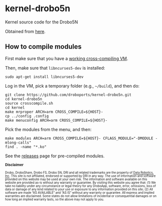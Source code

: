 kernel-drobo5n
==============

Kernel source code for the Drobo5N

Obtained from [here](http://support.drobo.com/app/answers/detail/a_id/434).

## How to compile modules

First make sure that you have a [working cross-compiling VM](https://github.com/droboports/droboports.github.io/wiki/Setting-up-a-VM).

Then, make sure that `libncurses5-dev` is installed:
```
sudo apt-get install libncurses5-dev
```

Log in the VM, pick a temporary folder (e.g., `~/build`), and then do:

```
git clone https://github.com/droboports/kernel-drobo5n.git
cd kernel-drobo5n
source crosscompile.sh
cd kernel
make mrproper ARCH=arm CROSS_COMPILE=${HOST}-
cp ../config .config
make menuconfig ARCH=arm CROSS_COMPILE=${HOST}-
```

Pick the modules from the menu, and then:

```
make modules ARCH=arm CROSS_COMPILE=${HOST}- CFLAGS_MODULE="-DMODULE -mlong-calls"
find . -name "*.ko"
```

See the [releases](https://github.com/droboports/kernel-drobo5n/releases) page for pre-compiled modules.

<sub>**Disclaimer**</sub>

<sub><sub>Drobo, DroboShare, Drobo FS, Drobo 5N, DRI and all related trademarks are the property of [Data Robotics, Inc](http://www.drobo.com/). This site is not affiliated, endorsed or supported by DRI in any way. The use of information and software provided on this website may be used at your own risk. The information and software available on this website are provided as-is without any warranty or guarantee. By visiting this website you agree that: (1) We take no liability under any circumstance or legal theory for any DroboApp, software, error, omissions, loss of data or damage of any kind related to your use or exposure to any information provided on this site; (2) All software are made “AS AVAILABLE” and “AS IS” without any warranty or guarantee. All express and implied warranties are disclaimed. Some states do not allow limitations of incidental or consequential damages or on how long an implied warranty lasts, so the above may not apply to you.</sub></sub>

